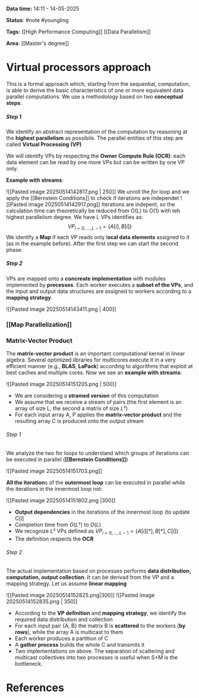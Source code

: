 **Data time:** 14:11 - 14-05-2025

**Status**: #note #youngling 

**Tags:** [[High Performance Computing]] [[Data Parallelism]]

**Area**: [[Master's degree]]
# Virtual processors approach

This is a formal approach which, starting from the sequential, computation, is able to derive the basic characteristics of one or more equivalent data parallel computations. We use a methodology based on two **conceptual steps**:
##### Step 1
We identify an abstract representation of the computation by reasoning at the **highest parallelism** as possibile. The parallel entities of this step are called **Virtual Processing (VP)**

We will identify VPs by respecting the **Owner Compute Rule (OCR)**: each data element can be read by one more VPs but can be written by one VP only.

**Example with streams**:

![[Pasted image 20250514142817.png | 250]]
We unroll the *for* loop and we apply the [[Bernstein Conditions]] to check if iterations are independet
![[Pasted image 20250514142917.png]]
Iterations are indepent, so the calculation time can theoretically be reduced from O(L) to O(1) with teh highest parallelism degree. We have L VPs identifies as:
$$VP_{i=0,\dots,L-1} = \{A[i], B[i]\}$$
We identify a **Map** if each VP reads only l**ocal data elements** assigned to it (as in the example before). After the first step we can start the second phase.
##### Step 2
VPs are mapped onto a **concreate implementation** with modules implemented by **precesses**. Each worker executes a **subset of the VPs**, and the input and output data structures are assigned to workers according to a **mapping strategy**.

![[Pasted image 20250514143411.png | 400]]

### [[Map Parallelization]]

### Matrix-Vector Product
The **matrix-vector product** is an important computational kernel in linear algebra. Several optimized libraries for multicores execute it in a very efficient manner (e.g., **BLAS**, **LaPack**) according to algorithms that exploit at best caches and multiple cores. Now we see an **example with streams**:

![[Pasted image 20250514151205.png | 500]]

- We are considering a **stramed version** of this computation
- We assume that we receive a stream of pairs (the first element is an array of size L, the second a matrix of size $L²$)
- For each input array A, P applies the **matrix-vector product** and the resulting array C is produced onto the output stream
###### Step 1
We analyze the two for loops to understand which groups of iterations can be executed in parallel (**[[Bernstein Conditions]]**)

![[Pasted image 20250514151703.png]]

**All the iteration**s of the **outermost loop** can be executed in parallel while the iterations in the innermost loop not:

![[Pasted image 20250514151802.png |300]]
- **Output dependencies** in the iterations of the innermost loop (to update C[i]
- Completion time from $O(L²)$ to $O(L)$
- We recognize $L²$ VPs defined as $VP_{i=0,\dots, L-1} = \{A[i][*], B[*], C[i]\}$
- The definition respects the **OCR**
###### Step 2
The actual implementation based on processes performs **data distribution, computation, output collection**. It can be derivad from the VP and a mapping strategy. Let us assume **linear mapping**

![[Pasted image 20250514152825.png|300]]   ![[Pasted image 20250514152835.png | 350]]

- According to the **VP definition** and **mapping strategy**, we identify the required data distribution and collection
- For each input pair {A, B} the matrix B is **scattered** to the workers (**by rows**), while the array A is multicast to them
- Each worker produces a partition of C
- A **gather process** builds the whole C and transmits it
- Two implementations on above. The separation of scattering and multicast collectives into two processes is useful when S+M is the bottleneck.

# References